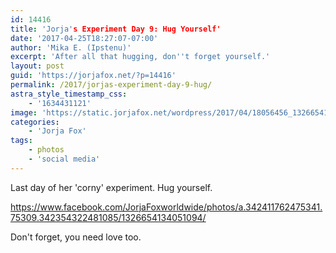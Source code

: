```yaml
---
id: 14416
title: 'Jorja's Experiment Day 9: Hug Yourself'
date: '2017-04-25T18:27:07-07:00'
author: 'Mika E. (Ipstenu)'
excerpt: 'After all that hugging, don''t forget yourself.'
layout: post
guid: 'https://jorjafox.net/?p=14416'
permalink: /2017/jorjas-experiment-day-9-hug/
astra_style_timestamp_css:
    - '1634431121'
image: 'https://static.jorjafox.net/wordpress/2017/04/18056456_1326654134051094_1471789682126118067_o.jpg'
categories:
    - 'Jorja Fox'
tags:
    - photos
    - 'social media'
---
```


Last day of her 'corny' experiment. Hug yourself.

https://www.facebook.com/JorjaFoxworldwide/photos/a.342411762475341.75309.342354322481085/1326654134051094/

Don't forget, you need love too.
